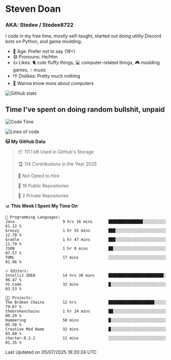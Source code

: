 # Steven Doan
### AKA: Stedee / Stedee8722
I code in my free time, mostly self-taught, started out doing utility Discord bots on Python, and game modding.

- 🤔 Age: Prefer not to say (18+)
- 😄 Pronouns: He/Him
- 👍 Likes: 🐈 cute fluffy things, 💻 computer-related things, 🎮 modding games, 🎶 music
- 👎 Dislikes: Pretty much nothing
- 🥹 Wanna know more about computers

![GitHub stats](https://github-readme-stats-iota-mocha-40.vercel.app/api?username=Stedee8722&show=prs_merged,prs_merged_percentage&show_icons=true&theme=transparent)

## Time I've spent on doing random bullshit, unpaid
<!--START_SECTION:Time I've spent on doing random bullshit, unpaid-->
![Code Time](http://img.shields.io/badge/Code%20Time-294%20hrs%2049%20mins-blue)

![Lines of code](https://img.shields.io/badge/From%20Hello%20World%20I%27ve%20Written-85.1%20thousand%20lines%20of%20code-blue)

**🐱 My GitHub Data** 

> 📦 111.1 kB Used in GitHub's Storage 
 > 
> 🏆 114 Contributions in the Year 2025
 > 
> 🚫 Not Opted to Hire
 > 
> 📜 19 Public Repositories 
 > 
> 🔑 2 Private Repositories 
 > 
📊 **This Week I Spent My Time On** 

```text
💬 Programming Languages: 
Java                     9 hrs 16 mins       ███████████████░░░░░░░░░░   61.12 % 
Groovy                   1 hr 55 mins        ███░░░░░░░░░░░░░░░░░░░░░░   12.70 % 
Gradle                   1 hr 47 mins        ███░░░░░░░░░░░░░░░░░░░░░░   11.79 % 
JSON                     1 hr 8 mins         ██░░░░░░░░░░░░░░░░░░░░░░░   07.57 % 
TOML                     17 mins             ░░░░░░░░░░░░░░░░░░░░░░░░░   01.96 % 

🔥 Editors: 
IntelliJ IDEA            14 hrs 38 mins      ████████████████████████░   96.47 % 
VS Code                  32 mins             █░░░░░░░░░░░░░░░░░░░░░░░░   03.53 % 

🐱‍💻 Projects: 
The Broken Chains        12 hrs              ████████████████████░░░░░   79.07 % 
thebrokenchains          1 hr 24 mins        ██░░░░░░░░░░░░░░░░░░░░░░░   09.29 % 
Hammering                50 mins             █░░░░░░░░░░░░░░░░░░░░░░░░   05.58 % 
Creative Mod Name        32 mins             █░░░░░░░░░░░░░░░░░░░░░░░░   03.60 % 
charter-0.2.2            12 mins             ░░░░░░░░░░░░░░░░░░░░░░░░░   01.35 % 
```


 Last Updated on 05/07/2025 18:20:24 UTC
<!--END_SECTION:Time I've spent on doing random bullshit, unpaid-->
